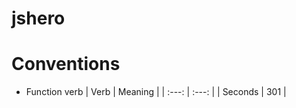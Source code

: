 # jshero


# Conventions

- Function verb
| Verb | Meaning |
| :---: | :---: |
| Seconds | 301 | 
 

